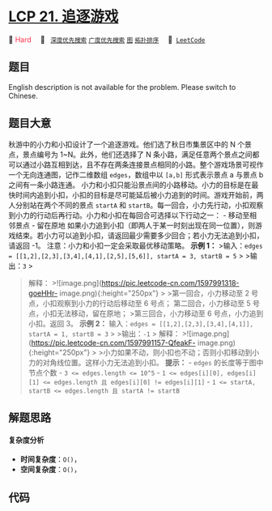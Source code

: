 # [LCP 21. 追逐游戏](https://leetcode.cn/problems/Za25hA)

🔴 <font color=#ff334b>Hard</font>&emsp; 🔖&ensp; [`深度优先搜索`](/outline/tag/depth-first-search.md) [`广度优先搜索`](/outline/tag/breadth-first-search.md) [`图`](/outline/tag/graph.md) [`拓扑排序`](/outline/tag/topological-sort.md)&emsp; 🔗&ensp;[`LeetCode`](https://leetcode.cn/problems/Za25hA)

## 题目

English description is not available for the problem. Please switch to
Chinese.


## 题目大意

秋游中的小力和小扣设计了一个追逐游戏。他们选了秋日市集景区中的 N 个景点，景点编号为 1~N。此外，他们还选择了 N
条小路，满足任意两个景点之间都可以通过小路互相到达，且不存在两条连接景点相同的小路。整个游戏场景可视作一个无向连通图，记作二维数组 `edges`，数组中以
`[a,b]` 形式表示景点 a 与景点 b 之间有一条小路连通。
小力和小扣只能沿景点间的小路移动。小力的目标是在最快时间内追到小扣，小扣的目标是尽可能延后被小力追到的时间。游戏开始前，两人分别站在两个不同的景点
`startA` 和 `startB`。每一回合，小力先行动，小扣观察到小力的行动后再行动。小力和小扣在每回合可选择以下行动之一： \- 移动至相邻景点
\- 留在原地 如果小力追到小扣（即两人于某一时刻出现在同一位置），则游戏结束。若小力可以追到小扣，请返回最少需要多少回合；若小力无法追到小扣，请返回
-1。 注意：小力和小扣一定会采取最优移动策略。 **示例 1：** >输入：`edges =
[[1,2],[2,3],[3,4],[4,1],[2,5],[5,6]], startA = 3, startB = 5` > >输出：`3` >
>解释： >![image.png](https://pic.leetcode-cn.com/1597991318-goeHHr-
image.png){:height="250px"} > >第一回合，小力移动至 2 号点，小扣观察到小力的行动后移动至 6 号点；
>第二回合，小力移动至 5 号点，小扣无法移动，留在原地； >第三回合，小力移动至 6 号点，小力追到小扣。返回 3。 **示例 2：**
>输入：`edges = [[1,2],[2,3],[3,4],[4,1]], startA = 1, startB = 3` > >输出：`-1` >
>解释： >![image.png](https://pic.leetcode-cn.com/1597991157-QfeakF-
image.png){:height="250px"} > >小力如果不动，则小扣也不动；否则小扣移动到小力的对角线位置。这样小力无法追到小扣。
**提示：** \- `edges` 的长度等于图中节点个数 \- `3 <= edges.length <= 10^5` \- `1 <=
edges[i][0], edges[i][1] <= edges.length 且 edges[i][0] != edges[i][1]` \- `1
<= startA, startB <= edges.length 且 startA != startB`


## 解题思路

#### 复杂度分析

- **时间复杂度**：`O()`，
- **空间复杂度**：`O()`，

## 代码

```javascript

```